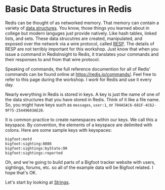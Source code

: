 # Basic Data Structures in Redis #

Redis can be thought of as networked memory. That memory can contain a variety of [data structures](https://redis.io/docs/manual/data-types/). You know, those things you learned about in college but modern languges just provide natively. Like hash tables, linked lists, and sets. These data strucutres are created, manipulated, and exposed over the network via a wire protocol, called [RESP](https://redis.io/docs/reference/protocol-spec/). The details of RESP are not terribly important for this workshop. Just know that when you issue a command in RedisInsight to Redis, it translates your commands and their responses to and from that wire protocol.

Speaking of commands, the full reference documention for all of Redis' commands can be found online at https://redis.io/commands/. Feel free to refer to this page during the workshop. I _work_ for Redis and use it every day.

Nearly everything in Redis is stored in keys. A key is just the name of one of the data structures that you have stored in Redis. Think of it like a file name. So, you might have keys such as `messages`, `user:1`, or `704A5AC6-681F-4C62-9F75-25449603AE20`.

It is common practice to create namespaces within our keys. We call this a keyspace. By convention, the elements of a keyspace are delimited with colons. Here are some sample keys with keyspaces:

```bash
bigfoot:motd
bigfoot:sighting:8086
bigfoot:sightings:byState:OH
bigfoot:sightings:reported
```

Oh, and we're going to build parts of a Bigfoot tracker website with users, sightings, forums, etc. so all of the example data will be Bigfoot related. I hope that's OK.

Let's start by looking at [Strings](03-REDIS-STRINGS.md).
